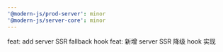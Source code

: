 ```yaml
---
'@modern-js/prod-server': minor
'@modern-js/server-core': minor
---
```


feat: add server SSR fallback hook
feat: 新增 server SSR 降级 hook 实现
